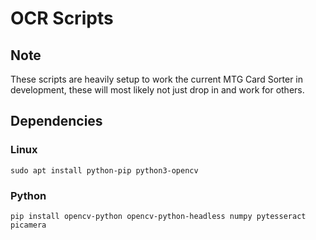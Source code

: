 # OCR Scripts
## Note
These scripts are heavily setup to work the current MTG Card Sorter in development, these will most likely not just drop in and work for others.

## Dependencies
### Linux
```sudo apt install python-pip python3-opencv```
### Python
```pip install opencv-python opencv-python-headless numpy pytesseract picamera```